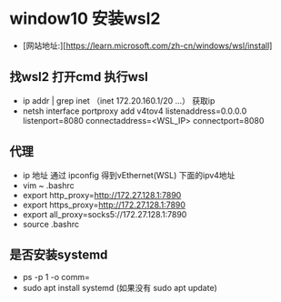 # window10 安装wsl2
- [网站地址:][https://learn.microsoft.com/zh-cn/windows/wsl/install]

## 找wsl2  打开cmd   执行wsl  
- ip addr | grep inet （inet 172.20.160.1/20 ...） 获取ip
- netsh interface portproxy add v4tov4 listenaddress=0.0.0.0 listenport=8080 connectaddress=<WSL_IP> connectport=8080


## 代理
- ip 地址 通过 ipconfig  得到vEthernet(WSL)  下面的ipv4地址
- vim ~ .bashrc
- export http_proxy=http://172.27.128.1:7890
- export https_proxy=http://172.27.128.1:7890
- export all_proxy=socks5://172.27.128.1:7890
- source .bashrc

## 是否安装systemd
- ps -p 1 -o comm=
- sudo apt install systemd  (如果没有 sudo apt update)



